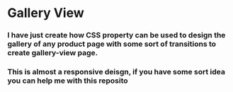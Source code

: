 # Gallery View


### I have just create how CSS property can be used to design the gallery of any product page with some sort of transitions to create gallery-view page.

### This is almost a responsive deisgn, if you have some sort idea you can help me with this reposito


